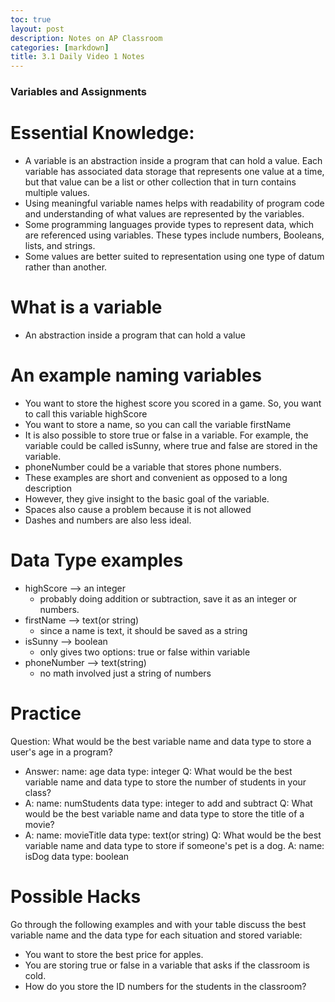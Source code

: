 ```yaml
---
toc: true
layout: post
description: Notes on AP Classroom
categories: [markdown]
title: 3.1 Daily Video 1 Notes
---
```


### Variables and Assignments

# Essential Knowledge:
- A variable is an abstraction inside a program that can hold a value. Each variable has associated data storage that represents one value at a time, but that value can be a list or other collection that in turn contains multiple values.
- Using meaningful variable names helps with readability of program code and understanding of what values are represented by the variables.
- Some programming languages provide types to represent data, which are referenced using variables. These types include numbers, Booleans, lists, and strings.
- Some values are better suited to representation using one type of datum rather than another.

# What is a variable
- An abstraction inside a program that can hold a value

# An example naming variables
- You want to store the highest score you scored in a game. So, you want to call this variable highScore
- You want to store a name, so you can call the variable firstName
- It is also possible to store true or false in a variable. For example, the variable could be called isSunny, where true and false are stored in the variable.
- phoneNumber could be a variable that stores phone numbers.
- These examples are short and convenient as opposed to a long description
- However, they give insight to the basic goal of the variable.
- Spaces also cause a problem because it is not allowed
- Dashes and numbers are also less ideal.

# Data Type examples
- highScore --> an integer
    - probably doing addition or subtraction, save it as an integer or numbers.
- firstName --> text(or string)
    - since a name is text, it should be saved as a string
- isSunny --> boolean
    - only gives two options: true or false within variable
- phoneNumber --> text(string)
    - no math involved just a string of numbers

# Practice
Question: What would be the best variable name and data type to store a user's age in a program?
- Answer: name: age       data type: integer
Q: What would be the best variable name and data type to store the number of students in your class?
- A: name: numStudents        data type: integer to add and subtract
Q: What would be the best variable name and data type to store the title of a movie?
- A: name: movieTitle      data type: text(or string)
Q: What would be the best variable name and data type to store if someone's pet is a dog.
A: name: isDog      data type: boolean



# Possible Hacks
Go through the following examples and with your table discuss the best variable name and the data type for each situation and stored variable:
- You want to store the best price for apples.
- You are storing true or false in a variable that asks if the classroom is cold.
- How do you store the ID numbers for the students in the classroom?
